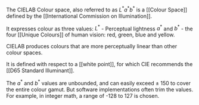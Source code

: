The CIELAB Colour space, also referred to as $L^*a^*b^*$ is a [[Colour Space]] defined by the [[International Commission on Illumination]].

It expresses colour as three values:
$L^*$ - Perceptual lightness
$a^*$ and $b^*$ - the four [[Unique Colours]] of human vision: red, green, blue and yellow.

CIELAB produces colours that are more perceptually linear than other colour spaces.

It is defined with respect to a [[white point]], for which CIE recommends the [[D65 Standard Illuminant]].

The $a^*$ and $b^*$ values are unbounded, and can easily exceed $\pm$ 150 to cover the entire colour gamut. But software implementations often trim the values. For example, in integer math, a range of -128 to 127 is chosen.